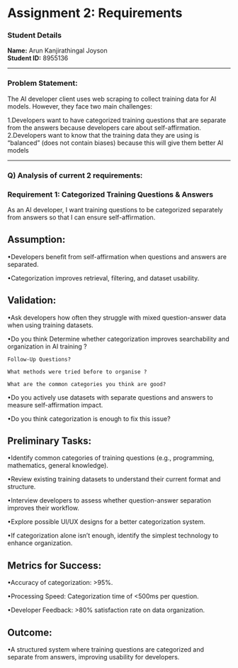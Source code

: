 # Assignment 2: Requirements

### Student Details

**Name:** Arun Kanjirathingal Joyson  
**Student ID:** 8955136

---

### Problem Statement:

The AI developer client uses web scraping to collect training data for AI models. However, they face two main challenges:

1.Developers want to have categorized training questions that are separate from the answers because developers care about self-affirmation.
2.Developers want to know that the training data they are using is “balanced” (does not contain biases) because this will give them better AI models

---
### Q) Analysis of current 2 requirements: 

### Requirement 1: Categorized Training Questions & Answers

As an AI developer, I want training questions to be categorized separately from answers so that I can ensure self-affirmation.

## Assumption:

•Developers benefit from self-affirmation when questions and answers are separated.

•Categorization improves retrieval, filtering, and dataset usability.

## Validation:

•Ask developers how often they struggle with mixed question-answer data when using training datasets.

•Do you think Determine whether categorization improves searchability and organization in AI training ? 

	Follow-Up Questions?

	What methods were tried before to organise ?

	What are the common categories you think are good?

•Do you  actively use datasets with separate questions and answers to measure self-affirmation impact.

•Do you think categorization is enough to fix this issue?

## Preliminary Tasks:

•Identify common categories of training questions (e.g., programming, mathematics, general knowledge).

•Review existing training datasets to understand their current format and structure.

•Interview developers to assess whether question-answer separation improves their workflow.

•Explore possible UI/UX designs for a better categorization system.

•If categorization alone isn’t enough, identify the simplest technology to enhance organization.

## Metrics for Success:

•Accuracy of categorization: >95%.

•Processing Speed: Categorization time of <500ms per question.

•Developer Feedback: >80% satisfaction rate on data organization.

## Outcome:

•A structured system where training questions are categorized and separate from answers, improving usability for developers.

